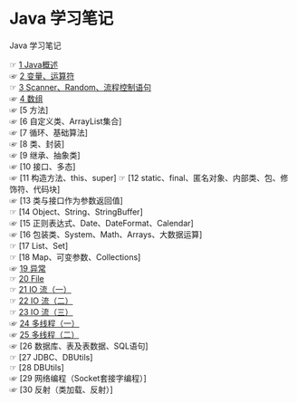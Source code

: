 # Java 学习笔记
Java 学习笔记

☞ [1 Java概述](https://github.com/AcherLi/java-notes/blob/master/doc/1%20Java%E6%A6%82%E8%BF%B0.md)  
☞ [2 变量、运算符](https://github.com/AcherLi/java-notes/blob/master/doc/2%20%E5%8F%98%E9%87%8F%E3%80%81%E8%BF%90%E7%AE%97%E7%AC%A6.md)  
☞ [3 Scanner、Random、流程控制语句](https://github.com/AcherLi/java-notes/blob/master/doc/3%20Scanner%E3%80%81Random%E3%80%81%E6%B5%81%E7%A8%8B%E6%8E%A7%E5%88%B6%E8%AF%AD%E5%8F%A5.md)  
☞ [4 数组](https://github.com/AcherLi/java-notes/blob/master/doc/4%20%E6%95%B0%E7%BB%84.md)  
☞ [5 方法]  
☞ [6 自定义类、ArrayList集合]  
☞ [7 循环、基础算法]  
☞ [8 类、封装]  
☞ [9 继承、抽象类]  
☞ [10 接口、多态]  
☞ [11 构造方法、this、super]
☞ [12 static、final、匿名对象、内部类、包、修饰符、代码块]  
☞ [13 类与接口作为参数返回值]  
☞ [14 Object、String、StringBuffer]  
☞ [15 正则表达式、Date、DateFormat、Calendar]  
☞ [16 包装类、System、Math、Arrays、大数据运算]  
☞ [17 List、Set]  
☞ [18 Map、可变参数、Collections]  
☞ [19 异常](https://github.com/AcherLi/Java/blob/master/doc/19%20%E5%BC%82%E5%B8%B8.md)  
☞ [20 File](https://github.com/AcherLi/Java/master/doc/20%20File.md)  
☞ [21 IO 流（一）](https://github.com/AcherLi/Java/blob/master/doc/21%20IO%20%E6%B5%81%EF%BC%88%E4%B8%80%EF%BC%89.md)  
☞ [22 IO 流（二）](https://github.com/AcherLi/Java/blob/master/doc/22%20IO%20%E6%B5%81%EF%BC%88%E4%BA%8C%EF%BC%89.md)  
☞ [23 IO 流（三）](https://github.com/AcherLi/Java/blob/master/doc/23%20IO%20%E6%B5%81%EF%BC%88%E4%B8%89%EF%BC%89.md)  
☞ [24 多线程（一）](https://github.com/AcherLi/java-notes/blob/master/doc/24%20%E5%A4%9A%E7%BA%BF%E7%A8%8B%EF%BC%88%E4%B8%80%EF%BC%89.md)  
☞ [25 多线程（二）](https://github.com/AcherLi/java-notes/blob/master/doc/25%20%E5%A4%9A%E7%BA%BF%E7%A8%8B%EF%BC%88%E4%BA%8C%EF%BC%89.md)  
☞ [26 数据库、表及表数据、SQL语句]  
☞ [27 JDBC、DBUtils]  
☞ [28 DBUtils]  
☞ [29 网络编程（Socket套接字编程）]  
☞ [30 反射（类加载、反射）]  
